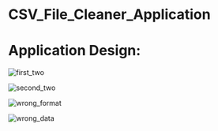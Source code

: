 # CSV_File_Cleaner_Application

# Application Design:

![first_two](https://user-images.githubusercontent.com/106172218/181299806-e5766c50-0bbb-41f0-8237-98d0083644c9.jpg)

![second_two](https://user-images.githubusercontent.com/106172218/181299922-98be23be-5004-41a3-bd5c-ae63e87f87f7.jpg)

![wrong_format](https://user-images.githubusercontent.com/106172218/181300773-dd5bc3b6-e158-4766-8652-ba76feb04a26.jpg)

![wrong_data](https://user-images.githubusercontent.com/106172218/181300908-f961147c-b5af-47be-b3d8-a0e2a770c864.jpg)
